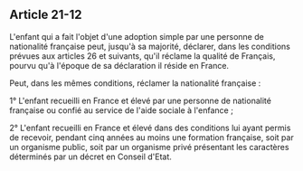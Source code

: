 Article 21-12
----
L'enfant qui a fait l'objet d'une adoption simple par une personne de
nationalité française peut, jusqu'à sa majorité, déclarer, dans les conditions
prévues aux articles 26 et suivants, qu'il réclame la qualité de Français,
pourvu qu'à l'époque de sa déclaration il réside en France.

Peut, dans les mêmes conditions, réclamer la nationalité française :

1° L'enfant recueilli en France et élevé par une personne de nationalité
française ou confié au service de l'aide sociale à l'enfance ;

2° L'enfant recueilli en France et élevé dans des conditions lui ayant permis de
recevoir, pendant cinq années au moins une formation française, soit par un
organisme public, soit par un organisme privé présentant les caractères
déterminés par un décret en Conseil d'Etat.
